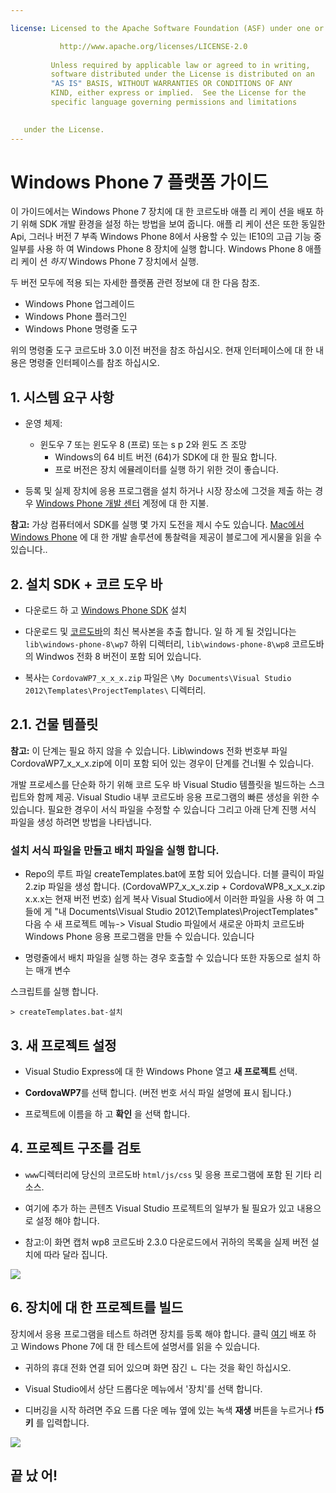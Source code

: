 ```yaml
---

license: Licensed to the Apache Software Foundation (ASF) under one or more contributor license agreements. See the NOTICE file distributed with this work for additional information regarding copyright ownership. The ASF licenses this file to you under the Apache License, Version 2.0 (the "License"); you may not use this file except in compliance with the License. You may obtain a copy of the License at

           http://www.apache.org/licenses/LICENSE-2.0
    
         Unless required by applicable law or agreed to in writing,
         software distributed under the License is distributed on an
         "AS IS" BASIS, WITHOUT WARRANTIES OR CONDITIONS OF ANY
         KIND, either express or implied.  See the License for the
         specific language governing permissions and limitations
    

   under the License.
---
```


# Windows Phone 7 플랫폼 가이드

이 가이드에서는 Windows Phone 7 장치에 대 한 코르도바 애플 리 케이 션을 배포 하기 위해 SDK 개발 환경을 설정 하는 방법을 보여 줍니다. 애플 리 케이 션은 또한 동일한 Api, 그러나 버전 7 부족 Windows Phone 8에서 사용할 수 있는 IE10의 고급 기능 중 일부를 사용 하 여 Windows Phone 8 장치에 실행 합니다. Windows Phone 8 애플 리 케이 션 *하지* Windows Phone 7 장치에서 실행.

두 버전 모두에 적용 되는 자세한 플랫폼 관련 정보에 대 한 다음 참조.

*   Windows Phone 업그레이드
*   Windows Phone 플러그인
*   Windows Phone 명령줄 도구

위의 명령줄 도구 코르도바 3.0 이전 버전을 참조 하십시오. 현재 인터페이스에 대 한 내용은 명령줄 인터페이스를 참조 하십시오.

## 1. 시스템 요구 사항

*   운영 체제:
    
    *   윈도우 7 또는 윈도우 8 (프로) 또는 s p 2와 윈도 즈 조망 
        *   Windows의 64 비트 버전 (64)가 SDK에 대 한 필요 합니다.
        *   프로 버전은 장치 에뮬레이터를 실행 하기 위한 것이 좋습니다.

*   등록 및 실제 장치에 응용 프로그램을 설치 하거나 시장 장소에 그것을 제출 하는 경우 [Windows Phone 개발 센터][1] 계정에 대 한 지불.

 [1]: http://dev.windowsphone.com/en-us/publish

**참고:** 가상 컴퓨터에서 SDK를 실행 몇 가지 도전을 제시 수도 있습니다. [Mac에서 Windows Phone][2] 에 대 한 개발 솔루션에 통찰력을 제공이 블로그에 게시물을 읽을 수 있습니다..

 [2]: http://aka.ms/BuildaWP8apponaMac

## 2. 설치 SDK + 코르 도우 바

*   다운로드 하 고 [Windows Phone SDK][3] 설치

*   다운로드 및 [코르도바][4]의 최신 복사본을 추출 합니다. 일 하 게 될 것입니다는 `lib\windows-phone-8\wp7` 하위 디렉터리, `lib\windows-phone-8\wp8` 코르도바의 Windwos 전화 8 버전이 포함 되어 있습니다.

*   복사는 `CordovaWP7_x_x_x.zip` 파일은 `\My Documents\Visual Studio 2012\Templates\ProjectTemplates\` 디렉터리.

 [3]: http://www.microsoft.com/download/en/details.aspx?displaylang=en&id=27570/
 [4]: http://phonegap.com/download

## 2.1. 건물 템플릿

**참고:** 이 단계는 필요 하지 않을 수 있습니다. Lib\windows 전화 번호부 파일 CordovaWP7\_x\_x_x.zip에 이미 포함 되어 있는 경우이 단계를 건너뛸 수 있습니다.

개발 프로세스를 단순화 하기 위해 코르 도우 바 Visual Studio 템플릿을 빌드하는 스크립트와 함께 제공. Visual Studio 내부 코르도바 응용 프로그램의 빠른 생성을 위한 수 있습니다. 필요한 경우이 서식 파일을 수정할 수 있습니다 그리고 아래 단계 진행 서식 파일을 생성 하려면 방법을 나타냅니다.

### 설치 서식 파일을 만들고 배치 파일을 실행 합니다.

*   Repo의 루트 파일 createTemplates.bat에 포함 되어 있습니다. 더블 클릭이 파일 2.zip 파일을 생성 합니다. (CordovaWP7\_x\_x\_x.zip + CordovaWP8\_x\_x\_x.zip x.x.x는 현재 버전 번호) 쉽게 복사 Visual Studio에서 이러한 파일을 사용 하 여 그들에 게 "내 Documents\Visual Studio 2012\Templates\ProjectTemplates\" 다음 수 새 프로젝트 메뉴-> Visual Studio 파일에서 새로운 아파치 코르도바 Windows Phone 응용 프로그램을 만들 수 있습니다. 있습니다

*   명령줄에서 배치 파일을 실행 하는 경우 호출할 수 있습니다 또한 자동으로 설치 하는 매개 변수

스크립트를 실행 합니다.

    > createTemplates.bat-설치
    

## 3. 새 프로젝트 설정

*   Visual Studio Express에 대 한 Windows Phone 열고 **새 프로젝트** 선택.

*   **CordovaWP7**를 선택 합니다. (버전 번호 서식 파일 설명에 표시 됩니다.)

*   프로젝트에 이름을 하 고 **확인** 을 선택 합니다.

## 4. 프로젝트 구조를 검토

*   `www`디렉터리에 당신의 코르도바 `html/js/css` 및 응용 프로그램에 포함 된 기타 리소스.

*   여기에 추가 하는 콘텐츠 Visual Studio 프로젝트의 일부가 될 필요가 있고 내용으로 설정 해야 합니다.

*   참고:이 화면 캡처 wp8 코르도바 2.3.0 다운로드에서 귀하의 목록을 실제 버전 설치에 따라 달라 집니다.

![][5]

 [5]: img/guide/platforms/wp8/projectStructure.png

## 6. 장치에 대 한 프로젝트를 빌드

장치에서 응용 프로그램을 테스트 하려면 장치를 등록 해야 합니다. 클릭 [여기][6] 배포 하 고 Windows Phone 7에 대 한 테스트에 설명서를 읽을 수 있습니다.

 [6]: http://msdn.microsoft.com/en-us/library/windowsphone/develop/ff402565(v=vs.105).aspx

*   귀하의 휴대 전화 연결 되어 있으며 화면 잠긴 ㄴ 다는 것을 확인 하십시오.

*   Visual Studio에서 상단 드롭다운 메뉴에서 '장치'를 선택 합니다.

*   디버깅을 시작 하려면 주요 드롭 다운 메뉴 옆에 있는 녹색 **재생** 버튼을 누르거나 **f5 키** 를 입력합니다.

![][7]

 [7]: img/guide/platforms/wp7/wpd.png

## 끝 났 어!